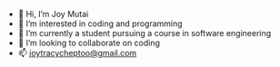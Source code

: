 - 👋 Hi, I’m Joy Mutai
- 👀 I’m interested in coding and programming 
- 🌱 I’m currently a student pursuing a course in software engineering 
- 💞️ I’m looking to collaborate on coding
- 📫 joytracycheptoo@gmail.com

<!---
BSE-05-0254/BSE-05-0254 is a ✨ special ✨ repository because its `README.md` (this file) appears on your GitHub profile.
You can click the Preview link to take a look at your changes.
--->
